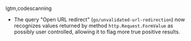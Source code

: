 lgtm,codescanning
* The query "Open URL redirect" (`go/unvalidated-url-redirection`) now recognizes values returned by method `http.Request.FormValue` as possibly user controlled, allowing it to flag more true positive results.
